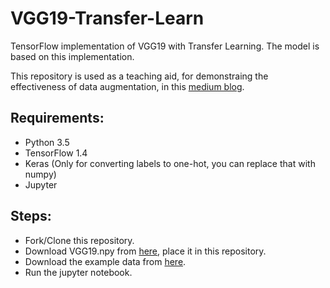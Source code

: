 # VGG19-Transfer-Learn
TensorFlow implementation of VGG19 with Transfer Learning. The model is based on this implementation. 

This repository is used as a teaching aid, for demonstraing the effectiveness of data augmentation, in this [medium blog](https://medium.com/nanonets/how-to-use-deep-learning-when-you-have-limited-data-part-2-data-augmentation-c26971dc8ced).

## Requirements:
- Python 3.5
- TensorFlow 1.4
- Keras (Only for converting labels to one-hot, you can replace that with numpy)
- Jupyter

## Steps:
- Fork/Clone this repository.
- Download VGG19.npy from [here](https://mega.nz/#!xZ8glS6J!MAnE91ND_WyfZ_8mvkuSa2YcA7q-1ehfSm-Q1fxOvvs), place it in this repository.
- Download the example data from [here](https://drive.google.com/drive/folders/1GpIpbqBQ_ak1Z_4yAj7t6YRqDDyyBbAq?usp=sharing).
- Run the jupyter notebook.

